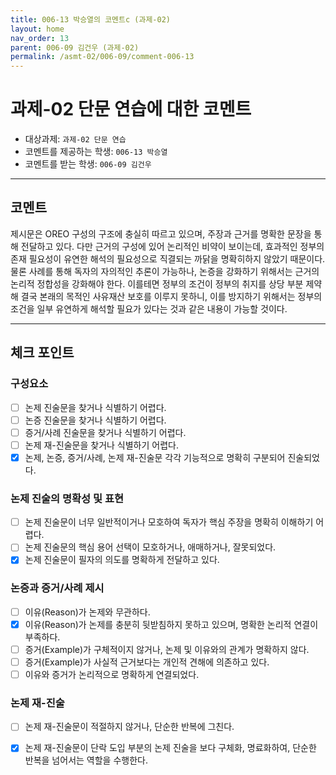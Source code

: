 ```yaml
---
title: 006-13 박승열의 코멘트c (과제-02) 
layout: home
nav_order: 13
parent: 006-09 김건우 (과제-02)
permalink: /asmt-02/006-09/comment-006-13
---
```


# 과제-02 단문 연습에 대한 코멘트

- 대상과제: `과제-02 단문 연습`
- 코멘트를 제공하는 학생: `006-13 박승열` 
- 코멘트를 받는 학생: `006-09 김건우` 

---

## 코멘트

제시문은 OREO 구성의 구조에 충실히 따르고 있으며, 주장과 근거를 명확한 문장을 통해 전달하고 있다. 다만 근거의 구성에 있어 논리적인 비약이 보이는데, 효과적인 정부의 존재 필요성이 유연한 해석의 필요성으로 직결되는 까닭을 명확히하지 않았기 때문이다. 물론 사례를 통해 독자의 자의적인 추론이 가능하나, 논증을 강화하기 위해서는 근거의 논리적 정합성을 강화해야 한다. 이를테면 정부의 조건이 정부의 취지를 상당 부분 제약해 결국 본래의 목적인 사유재산 보호를 이루지 못하니, 이를 방지하기 위해서는 정부의 조건을 일부 유연하게 해석할 필요가 있다는 것과 같은 내용이 가능할 것이다. 

---

## 체크 포인트

### **구성요소**
- [ ] 논제 진술문을 찾거나 식별하기 어렵다.
- [ ] 논증 진술문을 찾거나 식별하기 어렵다.
- [ ] 증거/사례 진술문을 찾거나 식별하기 어렵다.
- [ ] 논제 재-진술문을 찾거나 식별하기 어렵다.
- [x] 논제, 논증, 증거/사례, 논제 재-진술문 각각 기능적으로 명확히 구분되어 진술되었다.

### **논제 진술의 명확성 및 표현**  
- [ ] 논제 진술문이 너무 일반적이거나 모호하여 독자가 핵심 주장을 명확히 이해하기 어렵다.  
- [ ] 논제 진술문의 핵심 용어 선택이 모호하거나, 애매하거나, 잘못되었다.  
- [x] 논제 진술문이 필자의 의도를 명확하게 전달하고 있다.  

### **논증과 증거/사례 제시**  
- [ ] 이유(Reason)가 논제와 무관하다.
- [x] 이유(Reason)가 논제를 충분히 뒷받침하지 못하고 있으며, 명확한 논리적 연결이 부족하다.  
- [ ] 증거(Example)가 구체적이지 않거나, 논제 및 이유와의 관계가 명확하지 않다. 
- [ ] 증거(Example)가 사실적 근거보다는 개인적 견해에 의존하고 있다.  
- [ ] 이유와 증거가 논리적으로 명확하게 연결되었다.  

### **논제 재-진술**  
- [ ] 논제 재-진술문이 적절하지 않거나, 단순한 반복에 그친다.   
- [x] 논제 재-진술문이 단락 도입 부분의 논제 진술을 보다 구체화, 명료화하여, 단순한 반복을 넘어서는 역할을 수행한다.  

